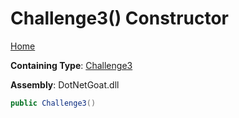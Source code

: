 # Challenge3\(\) Constructor

[Home](../../../../../README.md)

**Containing Type**: [Challenge3](../README.md)

**Assembly**: DotNetGoat\.dll

```csharp
public Challenge3()
```

